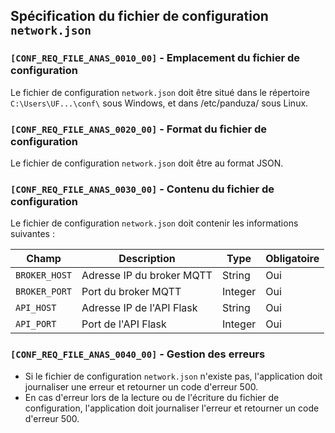 ## Spécification du fichier de configuration `network.json`

### `[CONF_REQ_FILE_ANAS_0010_00]` - Emplacement du fichier de configuration
Le fichier de configuration `network.json` doit être situé dans le répertoire `C:\Users\UF...\conf\` sous Windows, et dans /etc/panduza/ sous Linux.

### `[CONF_REQ_FILE_ANAS_0020_00]` - Format du fichier de configuration
Le fichier de configuration `network.json` doit être au format JSON.

### `[CONF_REQ_FILE_ANAS_0030_00]` - Contenu du fichier de configuration
Le fichier de configuration `network.json` doit contenir les informations suivantes :

| Champ | Description | Type | Obligatoire |
| --- | --- | --- | --- |
| `BROKER_HOST` | Adresse IP du broker MQTT | String | Oui |
| `BROKER_PORT` | Port du broker MQTT | Integer | Oui |
| `API_HOST` | Adresse IP de l'API Flask | String | Oui |
| `API_PORT` | Port de l'API Flask | Integer | Oui |

### `[CONF_REQ_FILE_ANAS_0040_00]` - Gestion des erreurs
- Si le fichier de configuration `network.json` n'existe pas, l'application doit journaliser une erreur et retourner un code d'erreur 500.
- En cas d'erreur lors de la lecture ou de l'écriture du fichier de configuration, l'application doit journaliser l'erreur et retourner un code d'erreur 500.

